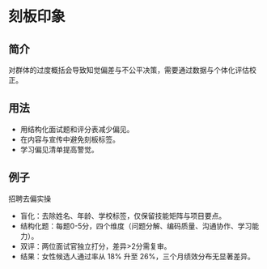 # 刻板印象

## 简介
对群体的过度概括会导致知觉偏差与不公平决策，需要通过数据与个体化评估校正。

## 用法
- 用结构化面试题和评分表减少偏见。
- 在内容与宣传中避免刻板标签。
- 学习偏见清单提高警觉。

## 例子
招聘去偏实操

- 盲化：去除姓名、年龄、学校标签，仅保留技能矩阵与项目要点。
- 结构化题：每题0-5分，四个维度（问题分解、编码质量、沟通协作、学习能力）。
- 双评：两位面试官独立打分，差异>2分需复审。
- 结果：女性候选人通过率从 18% 升至 26%，三个月绩效分布无显著差异。
